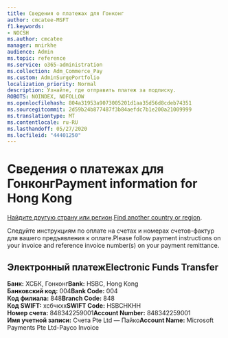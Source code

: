 ```yaml
---
title: Сведения о платежах для Гонконг
author: cmcatee-MSFT
f1.keywords:
- NOCSH
ms.author: cmcatee
manager: mnirkhe
audience: Admin
ms.topic: reference
ms.service: o365-administration
ms.collection: Adm_Commerce_Pay
ms.custom: AdminSurgePortfolio
localization_priority: Normal
description: Узнайте, где отправить платеж за подписку.
ROBOTS: NOINDEX, NOFOLLOW
ms.openlocfilehash: 804a31953a9073005201d1aa35d56d8cdeb74351
ms.sourcegitcommit: 2d59b24b877487f3b84aefdc7b1e200a21009999
ms.translationtype: MT
ms.contentlocale: ru-RU
ms.lasthandoff: 05/27/2020
ms.locfileid: "44401250"
---
```

# <a name="payment-information-for-hong-kong"></a><span data-ttu-id="b0774-103">Сведения о платежах для Гонконг</span><span class="sxs-lookup"><span data-stu-id="b0774-103">Payment information for Hong Kong</span></span>

<span data-ttu-id="b0774-104">[Найдите другую страну или регион](../billing-and-payments/pay-for-your-subscription.md).</span><span class="sxs-lookup"><span data-stu-id="b0774-104">[Find another country or region](../billing-and-payments/pay-for-your-subscription.md).</span></span>

<span data-ttu-id="b0774-105">Следуйте инструкциям по оплате на счетах и номерах счетов-фактур для вашего предъявления к оплате.</span><span class="sxs-lookup"><span data-stu-id="b0774-105">Please follow payment instructions on your invoice and reference invoice number(s) on your payment remittance.</span></span>

## <a name="electronic-funds-transfer"></a><span data-ttu-id="b0774-106">Электронный платеж</span><span class="sxs-lookup"><span data-stu-id="b0774-106">Electronic Funds Transfer</span></span>

<span data-ttu-id="b0774-107">**Банк:** ХСБК, Гонконг</span><span class="sxs-lookup"><span data-stu-id="b0774-107">**Bank:** HSBC, Hong Kong</span></span>  
<span data-ttu-id="b0774-108">**Банковский код:** 004</span><span class="sxs-lookup"><span data-stu-id="b0774-108">**Bank Code:** 004</span></span>  
<span data-ttu-id="b0774-109">**Код филиала:** 848</span><span class="sxs-lookup"><span data-stu-id="b0774-109">**Branch Code:** 848</span></span>  
<span data-ttu-id="b0774-110">**Код SWIFT:** хсбчкхх</span><span class="sxs-lookup"><span data-stu-id="b0774-110">**SWIFT Code:** HSBCHKHH</span></span>  
<span data-ttu-id="b0774-111">**Номер счета:** 848342259001</span><span class="sxs-lookup"><span data-stu-id="b0774-111">**Account Number:** 848342259001</span></span>    
<span data-ttu-id="b0774-112">**Имя учетной записи:** Счета Pte Ltd — Пайко</span><span class="sxs-lookup"><span data-stu-id="b0774-112">**Account Name:** Microsoft Payments Pte Ltd-Payco Invoice</span></span>